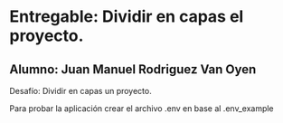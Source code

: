 # Entregable: Dividir en capas el proyecto. 
## Alumno: Juan Manuel Rodriguez Van Oyen

Desafío: Dividir en capas un proyecto.

Para probar la aplicación crear el archivo .env en base al .env_example